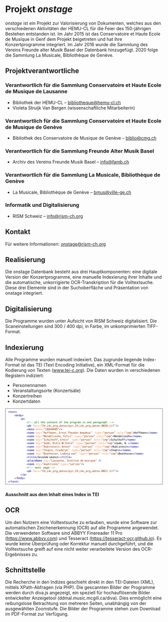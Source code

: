 # Projekt *onstage*

*onstage* ist ein Projekt zur Valorisierung von Dokumenten, welches aus den verschiedenen Aktivitäten der HEMU-CL für die Feier des 150-jährigen Bestehen entstanden ist. Im Jahr 2015 ist das Conservatoire et Haute Ecole de Musique in Genf dem Projekt beigetreten und hat ihre Konzertprogramme integriert. Im Jahr 2016 wurde die Sammlung des Vereins Freunde alter Musik Basel der Datenbank hinzugefügt. 2020 folge die Sammlung La Musicale, Bibliothèque de Genève.

## Projektverantwortliche

### Verantwortlich für die Sammlung Conservatoire et Haute Ecole de Musique de Lausanne

- Bibliothek der HEMU-CL – bibliotheque@hemu-cl.ch
- Violeta Struijk Van Bergen (wissenschaftliche Mitarbeiterin)

### Verantwortlich für die Sammlung Conservatoire et Haute Ecole de Musique de Genève

- Bibliothek des Conservatoire de Musique de Genève – biblio@cmg.ch

### Verantwortlich für die Sammlung Freunde Alter Musik Basel

- Archiv des Vereins Freunde Musik Basel – info@famb.ch

### Verantwortlich für die Sammlung La Musicale, Bibliothèque de Genève

- La Musicale, Bibliothèque de Genève – bmus@ville-ge.ch

### Informatik und Digitalisierung

- RISM Schweiz – info@rism-ch.org

## Kontakt

Für weitere Informationen: onstage@rism-ch.org

## Realisierung

Die onstage Datenbank besteht aus drei Hauptkomponenten: eine digitale Version der Konzertprogramme, eine manuelle Indexierung ihrer Inhalte und die automatische, unkorrigierte OCR-Transkription für die Volltextsuche. Diese drei Elemente sind in der Suchoberfläche und Präsentation von onstage integriert.

## Digitalisierung

Die Programme wurden unter Aufsicht von RISM Schweiz digitalisiert. Die Scaneinstellungen sind 300 / 400 dpi, in Farbe, im unkomprimierten TIFF-Format.

## Indexierung

Alle Programme wurden manuell indexiert. Das zugrunde liegende Index-Format ist das TEI (Text Encoding Initiative), ein XML-Format für die Kodierung von Texten (www.tei-c.org). Die Daten wurden in verschiedenen Registern indiziert:

- Personennamen
- Veranstaltungsorte (Konzertsäle)
- Konzertreihen
- Konzertdaten

![tei-example](https://raw.githubusercontent.com/rism-ch/onstage-texts/master/images/tei-example.png)

#### Ausschnitt aus dem Inhalt eines Index in TEI

## OCR

Um den Nutzern eine Volltextsuche zu erlauben, wurde eine Software zur automatischen Zeichenerkennung (OCR) auf alle Programme angewendet. Die verwendeten Software sind ABBYY Finereader 11 Pro (https://www.abbyy.com) und Tesseract (https://tesseract-ocr.github.io). Es wurde keine Überprüfung oder Korrektur manuell durchgeführt, und die Volltextsuche greift auf eine nicht weiter verarbeitete Version des OCR-Ergebnisses zu.

## Schnittstelle

Die Recherche in den Indizes geschieht direkt in den TEI-Dateien (XML), mittels XPath-Abfragen (via PHP). Die gescannten Bilder der Programme werden durch diva.js angezeigt, ein speziell für hochauflösende Bilder entwickelter Anzeigetool (ddmal.music.mcgill.ca/diva). Dies ermöglicht eine reibungslose Betrachtung von mehreren Seiten, unabhängig von der ausgewählten Zoomstufe. Die Bilder der Programme stehen zum Download im PDF-Format zur Verfügung.
